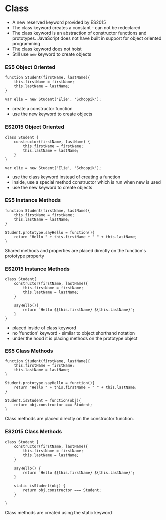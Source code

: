 # Class

- A new reserved keyword provided by ES2015
- The class keyword creates a constant - can not be redeclared
- The class keyword is an abstraction of constructor functions and prototypes. JavaScript does not have built in support for object oriented programming
- The class keyword does not hoist
- Still use `new` keyword to create objects

### ES5 Object Oriented
```
function Student(firstName, lastName){
    this.firstName = firstName;
    this.lastName = lastName;
}

var elie = new Student('Elie', 'Schoppik');
```
- create a constructor function
- use the new keyword to create objects

### ES2015 Object Oriented
```
class Student {
    constructor(firstName, lastName) {
        this.firstName = firstName;
        this.lastName = lastName;
    }
}

var elie = new Student('Elie', 'Schoppik');
```
- use the class keyword instead of creating a function
- inside, use a special method constructor which is run when new is used
- use the new keyword to create objects

### ES5 Instance Methods
```
function Student(firstName, lastName){
    this.firstName = firstName;
    this.lastName = lastName;
}

Student.prototype.sayHello = function(){
    return "Hello " + this.firstName + " " + this.lastName;
}
```
Shared methods and properties are placed directly on the function's prototype property

### ES2015 Instance Methods
```
class Student{
    constructor(firstName, lastName){
        this.firstName = firstName;
        this.lastName = lastName;
    }

    sayHello(){
        return `Hello ${this.firstName} ${this.lastName}`;
    }
}
```
- placed inside of class keyword
- no 'function' keyword - similar to object shorthand notation
- under the hood it is placing methods on the prototype object

### ES5 Class Methods
```
function Student(firstName, lastName){
    this.firstName = firstName;
    this.lastName = lastName;
}

Student.prototype.sayHello = function(){
    return "Hello " + this.firstName + " " + this.lastName;
}

Student.isStudent = function(obj){
    return obj.constructor === Student;
}
```
Class methods are placed directly on the constructor function.

### ES2015 Class Methods
```
class Student {
    constructor(firstName, lastName){
        this.firstName = firstName;
        this.lastName = lastName;
    }
    
    sayHello() {
        return `Hello ${this.firstName} ${this.lastName}`;
    }

    static isStudent(obj) {
        return obj.constructor === Student;
    }

}
```
Class methods are created using the static keyword
